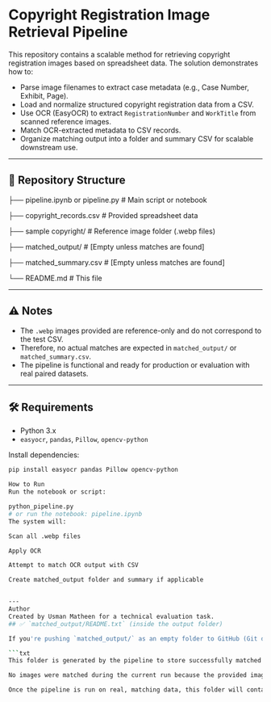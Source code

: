 # Copyright Registration Image Retrieval Pipeline

This repository contains a scalable method for retrieving copyright registration images based on spreadsheet data. The solution demonstrates how to:

- Parse image filenames to extract case metadata (e.g., Case Number, Exhibit, Page).
- Load and normalize structured copyright registration data from a CSV.
- Use OCR (EasyOCR) to extract `RegistrationNumber` and `WorkTitle` from scanned reference images.
- Match OCR-extracted metadata to CSV records.
- Organize matching output into a folder and summary CSV for scalable downstream use.

---

## 📂 Repository Structure

├── pipeline.ipynb or pipeline.py # Main script or notebook

├── copyright_records.csv # Provided spreadsheet data

├── sample copyright/ # Reference image folder (.webp files)

├── matched_output/ # [Empty unless matches are found]

├── matched_summary.csv # [Empty unless matches are found]

└── README.md # This file


---

## ⚠️ Notes

- The `.webp` images provided are reference-only and do not correspond to the test CSV.
- Therefore, no actual matches are expected in `matched_output/` or `matched_summary.csv`.
- The pipeline is functional and ready for production or evaluation with real paired datasets.

---

## 🛠️ Requirements

- Python 3.x
- `easyocr`, `pandas`, `Pillow`, `opencv-python`

Install dependencies:
```bash
pip install easyocr pandas Pillow opencv-python

How to Run
Run the notebook or script:

python_pipeline.py
# or run the notebook: pipeline.ipynb
The system will:

Scan all .webp files

Apply OCR

Attempt to match OCR output with CSV

Create matched_output folder and summary if applicable


---
Author
Created by Usman Matheen for a technical evaluation task.
## ✅ `matched_output/README.txt` (inside the output folder)

If you're pushing `matched_output/` as an empty folder to GitHub (Git doesn't store empty folders by default), add this placeholder:

```txt
This folder is generated by the pipeline to store successfully matched images.

No images were matched during the current run because the provided images were for reference only and do not correspond to any rows in the test CSV.

Once the pipeline is run on real, matching data, this folder will contain cropped or full registration images linked to spreadsheet entries.

